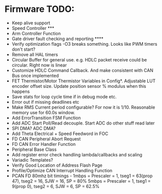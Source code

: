 # Firmware TODO:
* Keep alive support
* Speed Controller ***
* Arm Controller Function
* Gate driver fault checking and reporting ****
* Verify optimization flags -O3 breaks something.  Looks like PWM timers don't start?
* Remove all HAL timers
* Circular Buffer for general use. e.g. HDLC packet receive could be circular.  Right now is linear
* Customize HDLC Command Callback.  And make consistent with CAN Bus once implemented
* FET Thermistor/Motor Thermistor Variables in Config*. Adjustable LUT encoder offset size.  Update position sensor % modulus when this happens
* Save stats for loop cycle time if in debug mode etc.
* Error out if missing deadlines etc
* Make RMS Current period configurable?  For now it is 1/10.  Reasonable memory use for 60.0s window.
* Add ErrorTransition FSM Function
* Add ADC Start Poll/Read decouple.  Start ADC do other stuff read later
* SPI DMA? ADC DMA?
* Add Theta Electrical + Speed Feedword in FOC
* FD CAN Peripheral Abort Request
* FD CAN Error Handler Function
* Peripheral Base Class
* Add register error check handling lambda/callbacks and scaling
* Variadic Templates?
* Verify Good Location of Address Flash Page
* Profile/Optimize CAN Interrupt Handling Function
* PCAN FD 80mhz bit timings - 
1mbps = Prescaler = 1, tseg1 = 63(prop 47), tseg2 = 16, SJW = 16, SP = 80%
5mbps = Prescaler = 1, tseg1 = 9(prop 0),  tseg2 = 6,  SJW = 6,  SP = 62.5%

